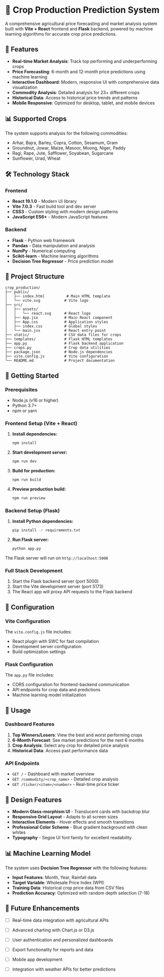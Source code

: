 # 🌾 Crop Production Prediction System

A comprehensive agricultural price forecasting and market analysis system built with **Vite + React** frontend and **Flask** backend, powered by machine learning algorithms for accurate crop price predictions.

## 🚀 Features

- **Real-time Market Analysis**: Track top performing and underperforming crops
- **Price Forecasting**: 6-month and 12-month price predictions using machine learning
- **Interactive Dashboard**: Modern, responsive UI with comprehensive data visualization
- **Commodity Analysis**: Detailed analysis for 23+ different crops
- **Historical Data**: Access to historical price trends and patterns
- **Mobile Responsive**: Optimized for desktop, tablet, and mobile devices

## 📊 Supported Crops

The system supports analysis for the following commodities:
- Arhar, Bajra, Barley, Copra, Cotton, Sesamum, Gram
- Groundnut, Jowar, Maize, Masoor, Moong, Niger, Paddy
- Ragi, Rape, Jute, Safflower, Soyabean, Sugarcane
- Sunflower, Urad, Wheat

## 🛠️ Technology Stack

### Frontend
- **React 19.1.0** - Modern UI library
- **Vite 7.0.3** - Fast build tool and dev server
- **CSS3** - Custom styling with modern design patterns
- **JavaScript ES6+** - Modern JavaScript features

### Backend
- **Flask** - Python web framework
- **Pandas** - Data manipulation and analysis
- **NumPy** - Numerical computing
- **Scikit-learn** - Machine learning algorithms
- **Decision Tree Regressor** - Price prediction model

## 📁 Project Structure

```
crop_production/
├── public/
│   ├── index.html          # Main HTML template
│   └── vite.svg           # Vite logo
├── src/
│   ├── assets/
│   │   └── react.svg      # React logo
│   ├── App.jsx            # Main React component
│   ├── App.css            # Application styles
│   ├── index.css          # Global styles
│   └── main.jsx           # React entry point
├── static/                # CSV data files for crops
├── templates/             # Flask HTML templates
├── app.py                 # Flask backend application
├── crops.py               # Crop data utilities
├── package.json           # Node.js dependencies
├── vite.config.js         # Vite configuration
└── README.md              # Project documentation
```

## 🚀 Getting Started

### Prerequisites
- Node.js (v16 or higher)
- Python 3.7+
- npm or yarn

### Frontend Setup (Vite + React)

1. **Install dependencies:**
   ```bash
   npm install
   ```

2. **Start development server:**
   ```bash
   npm run dev
   ```

3. **Build for production:**
   ```bash
   npm run build
   ```

4. **Preview production build:**
   ```bash
   npm run preview
   ```

### Backend Setup (Flask)

1. **Install Python dependencies:**
   ```bash
   pip install -r requirements.txt
   ```

2. **Run Flask server:**
   ```bash
   python app.py
   ```

The Flask server will run on `http://localhost:5000`

### Full Stack Development

1. Start the Flask backend server (port 5000)
2. Start the Vite development server (port 5173)
3. The React app will proxy API requests to the Flask backend

## 🔧 Configuration

### Vite Configuration
The `vite.config.js` file includes:
- React plugin with SWC for fast compilation
- Development server configuration
- Build optimization settings

### Flask Configuration
The `app.py` file includes:
- CORS configuration for frontend-backend communication
- API endpoints for crop data and predictions
- Machine learning model initialization

## 📱 Usage

### Dashboard Features
1. **Top Winners/Losers**: View the best and worst performing crops
2. **6-Month Forecast**: See market predictions for the next 6 months
3. **Crop Analysis**: Select any crop for detailed price analysis
4. **Historical Data**: Access past performance data

### API Endpoints
- `GET /` - Dashboard with market overview
- `GET /commodity/<crop_name>` - Detailed crop analysis
- `GET /ticker/<item>/<number>` - Real-time price ticker

## 🎨 Design Features

- **Modern Glass-morphism UI** - Translucent cards with backdrop blur
- **Responsive Grid Layout** - Adapts to all screen sizes
- **Interactive Elements** - Hover effects and smooth transitions
- **Professional Color Scheme** - Blue gradient background with clean whites
- **Typography** - Segoe UI font family for excellent readability

## 📊 Machine Learning Model

The system uses **Decision Tree Regressor** with the following features:
- **Input Features**: Month, Year, Rainfall data
- **Target Variable**: Wholesale Price Index (WPI)
- **Training Data**: Historical crop price data from CSV files
- **Prediction Accuracy**: Optimized with random depth selection (7-18)

## 🔮 Future Enhancements

- [ ] Real-time data integration with agricultural APIs
- [ ] Advanced charting with Chart.js or D3.js
- [ ] User authentication and personalized dashboards
- [ ] Export functionality for reports and data
- [ ] Mobile app development
- [ ] Integration with weather APIs for better predictions





